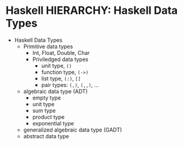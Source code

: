 # Haskell HIERARCHY: Haskell Data Types

- Haskell Data Types
  - Primitive data types
    - Int, Float, Double, Char
    - Priviledged data types
      - unit type, `()`
      - function type, `(->)`
      - list type, `(:)`, `[]`
      - pair types: `(,)`, `(,,)`, …
  - algebraic data type (ADT)
    - empty type
    - unit type
    - sum type
    - product type
    - exponential type
  - generalized algebraic data type (GADT)
  - abstract data type
